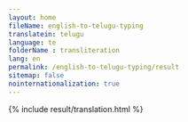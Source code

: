 ```yaml
--- 
layout: home 
fileName: english-to-telugu-typing
translatein: telugu
language: te
folderName : transliteration
lang: en
permalink: /english-to-telugu-typing/result
sitemap: false
nointernationalization: true
---
```

{% include result/translation.html %}

<script src="/js/result/translator.js" data-foldername="{{page.folderName}}" data-lang="{{page.lang}}"></script>